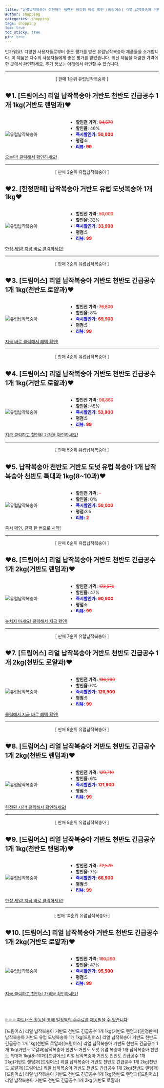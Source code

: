 ```yaml
---
title: "유럽납작복숭아 추천하는 세련된 아이템 바로 확인 [드림어스] 리얼 납작복숭아 거반도 천반도"
author: shopping
categories: shopping
tags: shopping
toc: true
toc_sticky: true
pin: true
---
```

반가워요!. 다양한 사용자들로부터 좋은 평가를 받은 유럽납작복숭아 제품들을 소개합니다. 이 제품은 다수의 사용자들에게 좋은 평가를 받았습니다. 최신 제품을 저렴한 가격에 한 곳에서 확인하세요. 추가 정보는 아래에서 확인할 수 있습니다.

---
<p class="toplist" style="margin: 0 auto; display: block; width: fit-content;">[ 판매 1순위 유럽납작복숭아 ]</p>

<h2><strong>❤️1. [드림어스] 리얼 납작복숭아 거반도 천반도 긴급공수 1개 1kg(거반도 랜덤과)❤️</strong></h2>

<div style="display: flex; align-items: center;">
    <div style="flex: 0.4;">
        <img src="https://thumbnail9.coupangcdn.com/thumbnails/remote/230x230ex/image/vendor_inventory/ad9e/0dd079c05dcdc0adc560e7eda6d0eac2900c68be3adf152c1bff992b2d1d.png" alt="유럽납작복숭아" style="max-width: 100%;">
    </div>
    <div style="flex: 0.6; margin-left: 10px;">
        <ul>
            <li><strong>할인전 가격:</strong> <del style="color: red;">94,570</del></li>
            <li><strong>할인율:</strong> 46%</li>
            <li><span style='color:blue'><strong>즉시할인가:</strong></span> <span style='color:red'><strong>50,900</strong></span></li>
            <li><strong>평점:</strong>5</li>
            <li><span style='color:blue'><strong>리뷰:</strong></span> <span style='color:red'><strong>99</strong></span></li>
        </ul>
    </div>
</div>
<div class="center">
    <a href="https://selin100587.github.io?lptag=AF9450613&subid=githubio&pageKey=8252568973&traceid=V0-153&itemId=23761082303&vendorItemId=90785490649" class="myButton">
        오늘만! 클릭해서 확인하세요!
    </a>
</div>


---
<p class="toplist" style="margin: 0 auto; display: block; width: fit-content;">[ 판매 2순위 유럽납작복숭아 ]</p>

<h2><strong>❤️2. [한정판매] 납작복숭아 거반도 유럽 도넛복숭아 1개 1kg❤️</strong></h2>

<div style="display: flex; align-items: center;">
    <div style="flex: 0.4;">
        <img src="https://thumbnail7.coupangcdn.com/thumbnails/remote/230x230ex/image/vendor_inventory/8fc8/bebfba2176bd860f18626e60aa4f4b507257c175af24e0f802f4f19c78fd.png" alt="유럽납작복숭아" style="max-width: 100%;">
    </div>
    <div style="flex: 0.6; margin-left: 10px;">
        <ul>
            <li><strong>할인전 가격:</strong> <del style="color: red;">50,000</del></li>
            <li><strong>할인율:</strong> 32%</li>
            <li><span style='color:blue'><strong>즉시할인가:</strong></span> <span style='color:red'><strong>33,900</strong></span></li>
            <li><strong>평점:</strong>5</li>
            <li><span style='color:blue'><strong>리뷰:</strong></span> <span style='color:red'><strong>99</strong></span></li>
        </ul>
    </div>
</div>
<div class="center">
    <a href="https://selin100587.github.io?lptag=AF9450613&subid=githubio&pageKey=8255090156&traceid=V0-153&itemId=23771964145&vendorItemId=90796234690" class="myButton">
        한정 세일! 지금 바로 클릭하세요!
    </a>
</div>


---
<p class="toplist" style="margin: 0 auto; display: block; width: fit-content;">[ 판매 3순위 유럽납작복숭아 ]</p>

<h2><strong>❤️3. [드림어스] 리얼 납작복숭아 거반도 천반도 긴급공수 1개 1kg(천반도 로얄과)❤️</strong></h2>

<div style="display: flex; align-items: center;">
    <div style="flex: 0.4;">
        <img src="https://thumbnail9.coupangcdn.com/thumbnails/remote/230x230ex/image/vendor_inventory/ad9e/0dd079c05dcdc0adc560e7eda6d0eac2900c68be3adf152c1bff992b2d1d.png" alt="유럽납작복숭아" style="max-width: 100%;">
    </div>
    <div style="flex: 0.6; margin-left: 10px;">
        <ul>
            <li><strong>할인전 가격:</strong> <del style="color: red;">76,800</del></li>
            <li><strong>할인율:</strong> 8%</li>
            <li><span style='color:blue'><strong>즉시할인가:</strong></span> <span style='color:red'><strong>69,900</strong></span></li>
            <li><strong>평점:</strong>5</li>
            <li><span style='color:blue'><strong>리뷰:</strong></span> <span style='color:red'><strong>99</strong></span></li>
        </ul>
    </div>
</div>
<div class="center">
    <a href="https://selin100587.github.io?lptag=AF9450613&subid=githubio&pageKey=8252568973&traceid=V0-153&itemId=23761082311&vendorItemId=90785490677" class="myButton">
        지금 바로 클릭해서 혜택 확인!
    </a>
</div>


---
<p class="toplist" style="margin: 0 auto; display: block; width: fit-content;">[ 판매 4순위 유럽납작복숭아 ]</p>

<h2><strong>❤️4. [드림어스] 리얼 납작복숭아 거반도 천반도 긴급공수 1개 1kg(거반도 로얄과)❤️</strong></h2>

<div style="display: flex; align-items: center;">
    <div style="flex: 0.4;">
        <img src="https://thumbnail9.coupangcdn.com/thumbnails/remote/230x230ex/image/vendor_inventory/ad9e/0dd079c05dcdc0adc560e7eda6d0eac2900c68be3adf152c1bff992b2d1d.png" alt="유럽납작복숭아" style="max-width: 100%;">
    </div>
    <div style="flex: 0.6; margin-left: 10px;">
        <ul>
            <li><strong>할인전 가격:</strong> <del style="color: red;">98,860</del></li>
            <li><strong>할인율:</strong> 45%</li>
            <li><span style='color:blue'><strong>즉시할인가:</strong></span> <span style='color:red'><strong>53,900</strong></span></li>
            <li><strong>평점:</strong>5</li>
            <li><span style='color:blue'><strong>리뷰:</strong></span> <span style='color:red'><strong>99</strong></span></li>
        </ul>
    </div>
</div>
<div class="center">
    <a href="https://selin100587.github.io?lptag=AF9450613&subid=githubio&pageKey=8252568973&traceid=V0-153&itemId=23761082300&vendorItemId=90785490643" class="myButton">
        지금 클릭하고 할인된 가격을 확인하세요!
    </a>
</div>


---
<p class="toplist" style="margin: 0 auto; display: block; width: fit-content;">[ 판매 5순위 유럽납작복숭아 ]</p>

<h2><strong>❤️5. 납작복숭아 천반도 거반도 도넛 유럽 복숭아 1개 납작복숭아 천반도 특대과 1kg(8~10과)❤️</strong></h2>

<div style="display: flex; align-items: center;">
    <div style="flex: 0.4;">
        <img src="https://thumbnail6.coupangcdn.com/thumbnails/remote/230x230ex/image/vendor_inventory/9306/68a6b51e4f281ebe54fe405b5a29ac57ce31bd6de964018c2e3243cb9501.jpg" alt="유럽납작복숭아" style="max-width: 100%;">
    </div>
    <div style="flex: 0.6; margin-left: 10px;">
        <ul>
            <li><strong>할인전 가격:</strong> <del style="color: red;">-</del></li>
            <li><strong>할인율:</strong> 0%</li>
            <li><span style='color:blue'><strong>즉시할인가:</strong></span> <span style='color:red'><strong>50,000</strong></span></li>
            <li><strong>평점:</strong>3.5</li>
            <li><span style='color:blue'><strong>리뷰:</strong></span> <span style='color:red'><strong>2</strong></span></li>
        </ul>
    </div>
</div>
<div class="center">
    <a href="https://selin100587.github.io?lptag=AF9450613&subid=githubio&pageKey=8240035456&traceid=V0-153&itemId=23715111814&vendorItemId=90739984962" class="myButton">
        즉시 확인, 클릭 한 번으로 시작!
    </a>
</div>


---
<p class="toplist" style="margin: 0 auto; display: block; width: fit-content;">[ 판매 6순위 유럽납작복숭아 ]</p>

<h2><strong>❤️6. [드림어스] 리얼 납작복숭아 거반도 천반도 긴급공수 1개 2kg(거반도 랜덤과)❤️</strong></h2>

<div style="display: flex; align-items: center;">
    <div style="flex: 0.4;">
        <img src="https://thumbnail9.coupangcdn.com/thumbnails/remote/230x230ex/image/vendor_inventory/ad9e/0dd079c05dcdc0adc560e7eda6d0eac2900c68be3adf152c1bff992b2d1d.png" alt="유럽납작복숭아" style="max-width: 100%;">
    </div>
    <div style="flex: 0.6; margin-left: 10px;">
        <ul>
            <li><strong>할인전 가격:</strong> <del style="color: red;">173,570</del></li>
            <li><strong>할인율:</strong> 47%</li>
            <li><span style='color:blue'><strong>즉시할인가:</strong></span> <span style='color:red'><strong>90,900</strong></span></li>
            <li><strong>평점:</strong>5</li>
            <li><span style='color:blue'><strong>리뷰:</strong></span> <span style='color:red'><strong>99</strong></span></li>
        </ul>
    </div>
</div>
<div class="center">
    <a href="https://selin100587.github.io?lptag=AF9450613&subid=githubio&pageKey=8252568973&traceid=V0-153&itemId=23761082307&vendorItemId=90785490664" class="myButton">
        놓치지 마세요! 클릭해서 지금 확인!
    </a>
</div>


---
<p class="toplist" style="margin: 0 auto; display: block; width: fit-content;">[ 판매 7순위 유럽납작복숭아 ]</p>

<h2><strong>❤️7. [드림어스] 리얼 납작복숭아 거반도 천반도 긴급공수 1개 2kg(천반도 로얄과)❤️</strong></h2>

<div style="display: flex; align-items: center;">
    <div style="flex: 0.4;">
        <img src="https://thumbnail9.coupangcdn.com/thumbnails/remote/230x230ex/image/vendor_inventory/ad9e/0dd079c05dcdc0adc560e7eda6d0eac2900c68be3adf152c1bff992b2d1d.png" alt="유럽납작복숭아" style="max-width: 100%;">
    </div>
    <div style="flex: 0.6; margin-left: 10px;">
        <ul>
            <li><strong>할인전 가격:</strong> <del style="color: red;">136,290</del></li>
            <li><strong>할인율:</strong> 6%</li>
            <li><span style='color:blue'><strong>즉시할인가:</strong></span> <span style='color:red'><strong>126,900</strong></span></li>
            <li><strong>평점:</strong>5</li>
            <li><span style='color:blue'><strong>리뷰:</strong></span> <span style='color:red'><strong>99</strong></span></li>
        </ul>
    </div>
</div>
<div class="center">
    <a href="https://selin100587.github.io?lptag=AF9450613&subid=githubio&pageKey=8252568973&traceid=V0-153&itemId=23761082308&vendorItemId=90785490671" class="myButton">
        클릭해서 지금 바로 혜택 확인!
    </a>
</div>


---
<p class="toplist" style="margin: 0 auto; display: block; width: fit-content;">[ 판매 8순위 유럽납작복숭아 ]</p>

<h2><strong>❤️8. [드림어스] 리얼 납작복숭아 거반도 천반도 긴급공수 1개 2kg(천반도 랜덤과)❤️</strong></h2>

<div style="display: flex; align-items: center;">
    <div style="flex: 0.4;">
        <img src="https://thumbnail9.coupangcdn.com/thumbnails/remote/230x230ex/image/vendor_inventory/ad9e/0dd079c05dcdc0adc560e7eda6d0eac2900c68be3adf152c1bff992b2d1d.png" alt="유럽납작복숭아" style="max-width: 100%;">
    </div>
    <div style="flex: 0.6; margin-left: 10px;">
        <ul>
            <li><strong>할인전 가격:</strong> <del style="color: red;">129,710</del></li>
            <li><strong>할인율:</strong> 6%</li>
            <li><span style='color:blue'><strong>즉시할인가:</strong></span> <span style='color:red'><strong>121,900</strong></span></li>
            <li><strong>평점:</strong>5</li>
            <li><span style='color:blue'><strong>리뷰:</strong></span> <span style='color:red'><strong>99</strong></span></li>
        </ul>
    </div>
</div>
<div class="center">
    <a href="https://selin100587.github.io?lptag=AF9450613&subid=githubio&pageKey=8252568973&traceid=V0-153&itemId=23761082305&vendorItemId=90785490656" class="myButton">
        한정된 시간! 클릭해서 확인하세요!
    </a>
</div>


---
<p class="toplist" style="margin: 0 auto; display: block; width: fit-content;">[ 판매 9순위 유럽납작복숭아 ]</p>

<h2><strong>❤️9. [드림어스] 리얼 납작복숭아 거반도 천반도 긴급공수 1개 1kg(천반도 랜덤과)❤️</strong></h2>

<div style="display: flex; align-items: center;">
    <div style="flex: 0.4;">
        <img src="https://thumbnail9.coupangcdn.com/thumbnails/remote/230x230ex/image/vendor_inventory/ad9e/0dd079c05dcdc0adc560e7eda6d0eac2900c68be3adf152c1bff992b2d1d.png" alt="유럽납작복숭아" style="max-width: 100%;">
    </div>
    <div style="flex: 0.6; margin-left: 10px;">
        <ul>
            <li><strong>할인전 가격:</strong> <del style="color: red;">72,570</del></li>
            <li><strong>할인율:</strong> 7%</li>
            <li><span style='color:blue'><strong>즉시할인가:</strong></span> <span style='color:red'><strong>66,900</strong></span></li>
            <li><strong>평점:</strong>5</li>
            <li><span style='color:blue'><strong>리뷰:</strong></span> <span style='color:red'><strong>99</strong></span></li>
        </ul>
    </div>
</div>
<div class="center">
    <a href="https://selin100587.github.io?lptag=AF9450613&subid=githubio&pageKey=8252568973&traceid=V0-153&itemId=23761082297&vendorItemId=90785490634" class="myButton">
        한정 세일! 지금 바로 클릭하세요!
    </a>
</div>


---
<p class="toplist" style="margin: 0 auto; display: block; width: fit-content;">[ 판매 10순위 유럽납작복숭아 ]</p>

<h2><strong>❤️10. [드림어스] 리얼 납작복숭아 거반도 천반도 긴급공수 1개 2kg(거반도 로얄과)❤️</strong></h2>

<div style="display: flex; align-items: center;">
    <div style="flex: 0.4;">
        <img src="https://thumbnail9.coupangcdn.com/thumbnails/remote/230x230ex/image/vendor_inventory/ad9e/0dd079c05dcdc0adc560e7eda6d0eac2900c68be3adf152c1bff992b2d1d.png" alt="유럽납작복숭아" style="max-width: 100%;">
    </div>
    <div style="flex: 0.6; margin-left: 10px;">
        <ul>
            <li><strong>할인전 가격:</strong> <del style="color: red;">180,290</del></li>
            <li><strong>할인율:</strong> 47%</li>
            <li><span style='color:blue'><strong>즉시할인가:</strong></span> <span style='color:red'><strong>95,500</strong></span></li>
            <li><strong>평점:</strong>5</li>
            <li><span style='color:blue'><strong>리뷰:</strong></span> <span style='color:red'><strong>99</strong></span></li>
        </ul>
    </div>
</div>
<div class="center">
    <a href="https://selin100587.github.io?lptag=AF9450613&subid=githubio&pageKey=8252568973&traceid=V0-153&itemId=23761082296&vendorItemId=90785490629" class="myButton">
        지금 클릭하고 할인된 가격을 확인하세요!
    </a>
</div>

<br><br><br>[💦 💦 💦 파트너스 활동을 통해 일정액의 수수료를 제공받을 수 있습니다](https://link.coupang.com/a/bcpT2c)<br><br>[드림어스] 리얼 납작복숭아 거반도 천반도 긴급공수 1개 1kg(거반도 랜덤과)[한정판매] 납작복숭아 거반도 유럽 도넛복숭아 1개 1kg[드림어스] 리얼 납작복숭아 거반도 천반도 긴급공수 1개 1kg(천반도 로얄과)[드림어스] 리얼 납작복숭아 거반도 천반도 긴급공수 1개 1kg(거반도 로얄과)납작복숭아 천반도 거반도 도넛 유럽 복숭아 1개 납작복숭아 천반도 특대과 1kg(8~10과)[드림어스] 리얼 납작복숭아 거반도 천반도 긴급공수 1개 2kg(거반도 랜덤과)[드림어스] 리얼 납작복숭아 거반도 천반도 긴급공수 1개 2kg(천반도 로얄과)[드림어스] 리얼 납작복숭아 거반도 천반도 긴급공수 1개 2kg(천반도 랜덤과)[드림어스] 리얼 납작복숭아 거반도 천반도 긴급공수 1개 1kg(천반도 랜덤과)[드림어스] 리얼 납작복숭아 거반도 천반도 긴급공수 1개 2kg(거반도 로얄과)